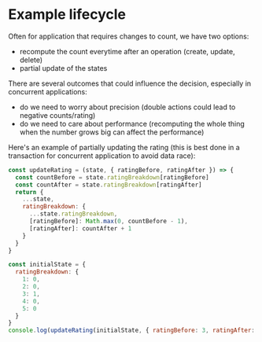 # Example lifecycle

Often for application that requires changes to count, we have two options:

- recompute the count everytime after an operation (create, update, delete)
- partial update of the states

There are several outcomes that could influence the decision, especially in concurrent applications:
- do we need to worry about precision (double actions could lead to negative counts/rating)
- do we need to care about performance (recomputing the whole thing when the number grows big can affect the performance)

Here's an example of partially updating the rating (this is best done in a transaction for concurrent application to avoid data race):

```js
const updateRating = (state, { ratingBefore, ratingAfter }) => {
  const countBefore = state.ratingBreakdown[ratingBefore]
  const countAfter = state.ratingBreakdown[ratingAfter]
  return {
    ...state,
    ratingBreakdown: {
      ...state.ratingBreakdown,
      [ratingBefore]: Math.max(0, countBefore - 1),
      [ratingAfter]: countAfter + 1
    }
  }
}

const initialState = {
  ratingBreakdown: {
    1: 0,
    2: 0,
    3: 1,
    4: 0,
    5: 0
  }
}
console.log(updateRating(initialState, { ratingBefore: 3, ratingAfter: 5}))
```
